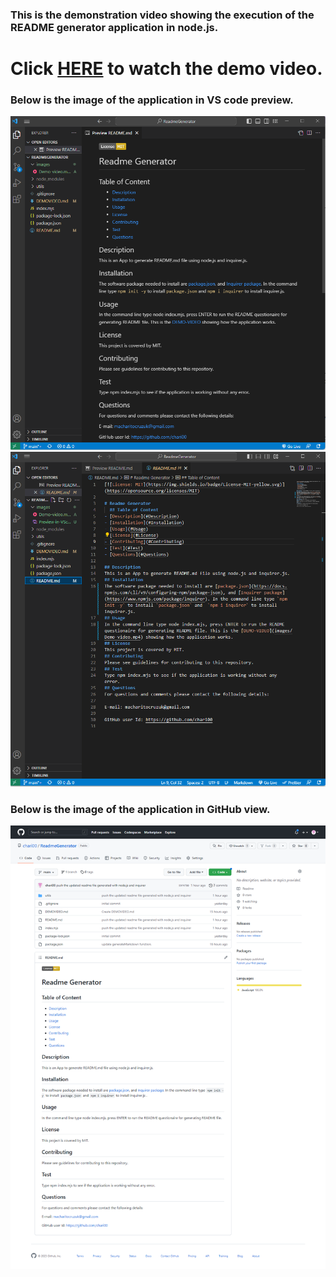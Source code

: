 ### This is the demonstration video showing the execution of the README generator application in node.js.

# Click [HERE](images/Demo-video.mp4) to watch the demo video.

### Below is the image of the application in VS code preview.

<img src="./images/Preview-in-VScode.png" />
<img src="./images/preview-in-VScode2.png" />

### Below is the image of the application in GitHub view.

<img src="./images/preview-in-github.png" />
